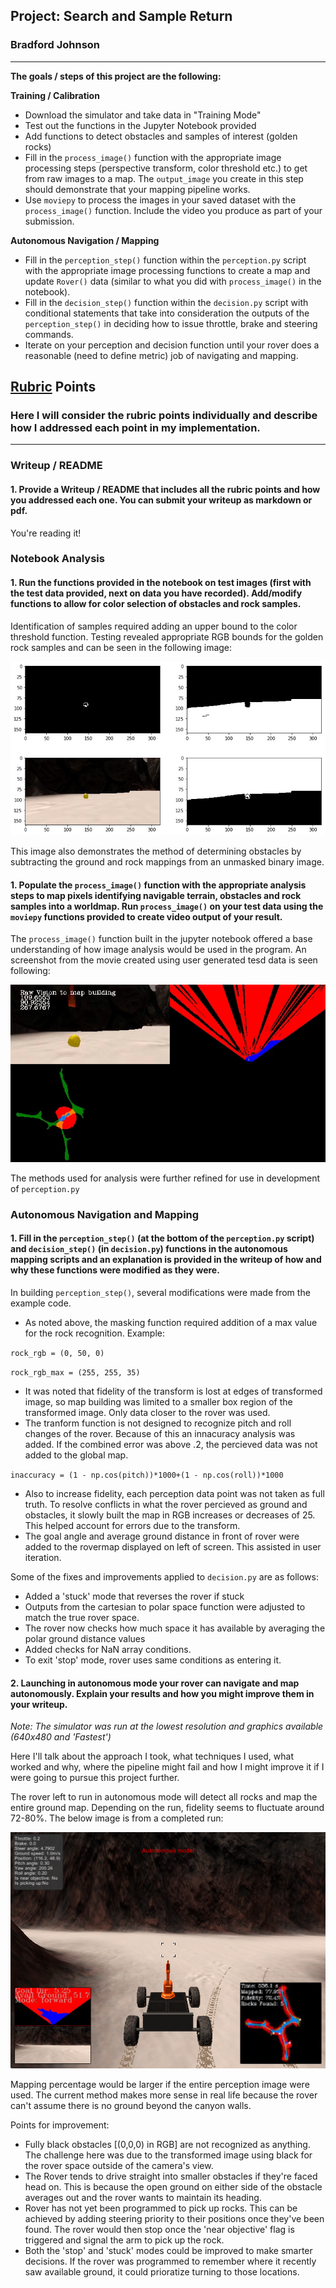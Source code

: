 
## Project: Search and Sample Return
### Bradford Johnson

---


**The goals / steps of this project are the following:**  

**Training / Calibration**  

* Download the simulator and take data in "Training Mode"
* Test out the functions in the Jupyter Notebook provided
* Add functions to detect obstacles and samples of interest (golden rocks)
* Fill in the `process_image()` function with the appropriate image processing steps (perspective transform, color threshold etc.) to get from raw images to a map.  The `output_image` you create in this step should demonstrate that your mapping pipeline works.
* Use `moviepy` to process the images in your saved dataset with the `process_image()` function.  Include the video you produce as part of your submission.

**Autonomous Navigation / Mapping**

* Fill in the `perception_step()` function within the `perception.py` script with the appropriate image processing functions to create a map and update `Rover()` data (similar to what you did with `process_image()` in the notebook). 
* Fill in the `decision_step()` function within the `decision.py` script with conditional statements that take into consideration the outputs of the `perception_step()` in deciding how to issue throttle, brake and steering commands. 
* Iterate on your perception and decision function until your rover does a reasonable (need to define metric) job of navigating and mapping.  

[//]: # (Image References)

[image1]: ./misc/sample_id.png
[image2]: ./misc/movie_capture.png
[image3]: ./misc/mapped.png 


## [Rubric](https://review.udacity.com/#!/rubrics/916/view) Points
### Here I will consider the rubric points individually and describe how I addressed each point in my implementation.  

---
### Writeup / README

#### 1. Provide a Writeup / README that includes all the rubric points and how you addressed each one.  You can submit your writeup as markdown or pdf.  

You're reading it!

### Notebook Analysis
#### 1. Run the functions provided in the notebook on test images (first with the test data provided, next on data you have recorded). Add/modify functions to allow for color selection of obstacles and rock samples.

Identification of samples required adding an upper bound to the color threshold function. Testing revealed appropriate RGB bounds for the golden rock samples and can be seen in the following image:

![alt text][image1]

This image also demonstrates the method of determining obstacles by subtracting the ground and rock mappings from an unmasked binary image.

#### 1. Populate the `process_image()` function with the appropriate analysis steps to map pixels identifying navigable terrain, obstacles and rock samples into a worldmap.  Run `process_image()` on your test data using the `moviepy` functions provided to create video output of your result. 
The `process_image()` function built in the jupyter notebook offered a base understanding of how image analysis would be used in the program. An screenshot from the movie created using user generated tesd data is seen following: 

![alt text][image2]

The methods used for analysis were further refined for use in development of `perception.py`

### Autonomous Navigation and Mapping

#### 1. Fill in the `perception_step()` (at the bottom of the `perception.py` script) and `decision_step()` (in `decision.py`) functions in the autonomous mapping scripts and an explanation is provided in the writeup of how and why these functions were modified as they were.

In building `perception_step()`, several modifications were made from the example code.
* As noted above, the masking function required addition of a max value for the rock recognition. Example: 

`rock_rgb = (0, 50, 0)`

`rock_rgb_max = (255, 255, 35)`
* It was noted that fidelity of the transform is lost at edges of transformed image, so map building was limited to a smaller box region of the transformed image. Only data closer to the rover was used.
* The tranform function is not designed to recognize pitch and roll changes of the rover. Because of this an innacuracy analysis was added. If the combined error was above .2, the percieved data was not added to the global map.

`inaccuracy = (1 - np.cos(pitch))*1000+(1 - np.cos(roll))*1000`

* Also to increase fidelity, each perception data point was not taken as full truth. To resolve conflicts in what the rover percieved as ground and obstacles, it slowly built the map in RGB increases or decreases of 25. This helped account for errors due to the transform.
* The goal angle and average ground distance in front of rover were added to the rovermap displayed on left of screen. This assisted in user iteration.

Some of the fixes and improvements applied to `decision.py` are as follows:
* Added a 'stuck' mode that reverses the rover if stuck
* Outputs from the cartesian to polar space function were adjusted to match the true rover space.
* The rover now checks how much space it has available by averaging the polar ground distance values
* Added checks for NaN array conditions.
* To exit 'stop' mode, rover uses same conditions as entering it.


#### 2. Launching in autonomous mode your rover can navigate and map autonomously.  Explain your results and how you might improve them in your writeup.  

*Note: The simulator was run at the lowest resolution and graphics available (640x480 and 'Fastest')*

Here I'll talk about the approach I took, what techniques I used, what worked and why, where the pipeline might fail and how I might improve it if I were going to pursue this project further.

The rover left to run in autonomous mode will detect all rocks and map the entire ground map. Depending on the run, fidelity seems to fluctuate around 72-80%. The below image is from a completed run:

![alt text][image3]

Mapping percentage would be larger if the entire perception image were used. The current method makes more sense in real life because the rover can't assume there is no ground beyond the canyon walls.

Points for improvement:
* Fully black obstacles [(0,0,0) in RGB] are not recognized as anything. The challenge here was due to the transformed image using black for the rover space outside of the camera's view.
* The Rover tends to drive straight into smaller obstacles if they're faced head on. This is because the open ground on either side of the obstacle averages out and the rover wants to maintain its heading.
* Rover has not yet been programmed to pick up rocks. This can be achieved by adding steering priority to their positions once they've been found. The rover would then stop once the 'near objective' flag is triggered and signal the arm to pick up the rock.
* Both the 'stop' and 'stuck' modes could be improved to make smarter decisions. If the rover was programmed to remember where it recently saw available ground, it could prioratize turning to those locations.

